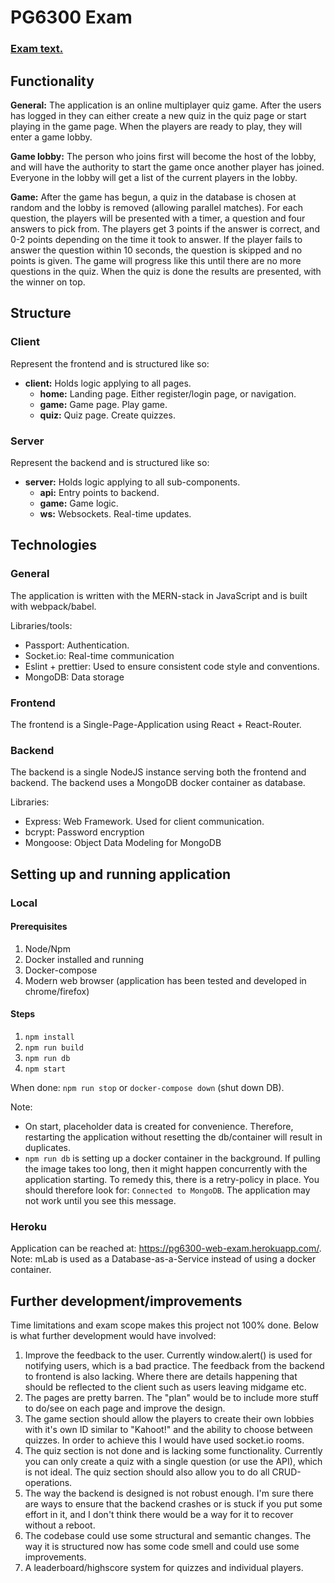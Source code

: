 # PG6300 Exam

### [Exam text.](PG6300%20Webutvikling%20og%20API-design.pdf)

## Functionality

**General:**
The application is an online multiplayer quiz game. After the users has logged in they can either create a new quiz in the quiz page or start playing in the game page. When the players are ready to play, they will enter a game lobby.

**Game lobby:**
The person who joins first will become the host of the lobby, and will have the authority to start the game once another player has joined. Everyone in the lobby will get a list of the current players in the lobby.

**Game:**
After the game has begun, a quiz in the database is chosen at random and the lobby is removed (allowing parallel matches). For each question, the players will be presented with a timer, a question and four answers to pick from. The players get 3 points if the answer is correct, and 0-2 points depending on the time it took to answer. If the player fails to answer the question within 10 seconds, the question is skipped and no points is given. The game will progress like this until there are no more questions in the quiz. When the quiz is done the results are presented, with the winner on top.

## Structure

### Client

Represent the frontend and is structured like so:

- **client:** Holds logic applying to all pages.
  - **home:** Landing page. Either register/login page, or navigation.
  - **game:** Game page. Play game.
  - **quiz:** Quiz page. Create quizzes.

### Server

Represent the backend and is structured like so:

- **server:** Holds logic applying to all sub-components.
  - **api:** Entry points to backend.
  - **game:** Game logic.
  - **ws:** Websockets. Real-time updates.

## Technologies

### General

The application is written with the MERN-stack in JavaScript and is built with webpack/babel.

Libraries/tools:

- Passport: Authentication.
- Socket.io: Real-time communication
- Eslint + prettier: Used to ensure consistent code style and conventions.
- MongoDB: Data storage

### Frontend

The frontend is a Single-Page-Application using React + React-Router.

### Backend

The backend is a single NodeJS instance serving both the frontend and backend. The backend uses a MongoDB docker container as database.

Libraries:

- Express: Web Framework. Used for client communication.
- bcrypt: Password encryption
- Mongoose: Object Data Modeling for MongoDB

## Setting up and running application

### Local

#### Prerequisites

1. Node/Npm
2. Docker installed and running
3. Docker-compose
4. Modern web browser (application has been tested and developed in chrome/firefox)

#### Steps

1. `npm install`
2. `npm run build`
3. `npm run db` 
4. `npm start`

When done: `npm run stop` or `docker-compose down` (shut down DB).

Note:

- On start, placeholder data is created for convenience. Therefore, restarting the application without resetting the db/container will result in duplicates.
- `npm run db` is setting up a docker container in the background. If pulling the image takes too long, then it might happen concurrently with the application starting. To remedy this, there is a retry-policy in place. You should therefore look for: `Connected to MongoDB`. The application may not work until you see this message.

### Heroku

Application can be reached at: https://pg6300-web-exam.herokuapp.com/. 
Note: mLab is used as a Database-as-a-Service instead of using a docker container.

## Further development/improvements

Time limitations and exam scope makes this project not 100% done. Below is what further development would have involved:

1. Improve the feedback to the user. Currently window.alert() is used for notifying users, which is a bad practice. The feedback from the backend to frontend is also lacking. Where there are details happening that should be reflected to the client such as users leaving midgame etc.
2. The pages are pretty barren. The "plan" would be to include more stuff to do/see on each page and improve the design.
3. The game section should allow the players to create their own lobbies with it's own ID similar to "Kahoot!" and the ability to choose between quizzes. In order to achieve this I would have used socket.io rooms.
4. The quiz section is not done and is lacking some functionality. Currently you can only create a quiz with a single question (or use the API), which is not ideal. The quiz section should also allow you to do all CRUD-operations.
5. The way the backend is designed is not robust enough. I'm sure there are ways to ensure that the backend crashes or is stuck if you put some effort in it, and I don't think there would be a way for it to recover without a reboot.
6. The codebase could use some structural and semantic changes. The way it is structured now has some code smell and could use some improvements.
7. A leaderboard/highscore system for quizzes and individual players.
